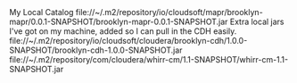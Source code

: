 <catalog>
  <name>My Local Catalog</name>
  <!-- scan means it will load templates based on @CatalogTemplate annotations on entities;
       recommended only for local elements to prevent having to download JARs just to populate catalog.
       (from a local scan you can generate the XML for publishing by saying  
        `mgmt.getCatalog().toXmlString()` in JS gui groovy page, then tweaking.)  
       also, for a local (non-linked) reference, an empty classpath means to use the default classpath. -->
  <classpath scan="types"/>

  <!-- now (for illustration) we define some other sources which weren't on our classpath but
       which we want included in our catalog on our brooklyn server -->
  <catalog>
    <classpath>
      <entry>file://~/.m2/repository/io/cloudsoft/mapr/brooklyn-mapr/0.0.1-SNAPSHOT/brooklyn-mapr-0.0.1-SNAPSHOT.jar</entry>
    </classpath>
    <!-- templates explicitly listed since we didn't scan above (NB scan=false is the default) -->
    <template type="io.brooklyn.mapr.M3App" name="MapR M3">
        <description>MapR Apache Hadoop M3 resizable cluster deployed to a wide variety of clouds</description>
        <iconUrl>http://releng3.cloudsoftcorp.com/downloads/brooklyn/img/mapr_logo.png</iconUrl>
    </template>
  </catalog>
  
  <catalog>
    <description>Extra local jars I've got on my machine, added so I can pull in the CDH easily.</description>
    <classpath scan="annotations">
      <entry>file://~/.m2/repository/io/cloudsoft/cloudera/brooklyn-cdh/1.0.0-SNAPSHOT/brooklyn-cdh-1.0.0-SNAPSHOT.jar</entry>
      <entry>file://~/.m2/repository/com/cloudera/whirr-cm/1.1-SNAPSHOT/whirr-cm-1.1-SNAPSHOT.jar</entry>
    </classpath>
    <!-- templates here were autodetected (scan=true), so we don't _need_ to list any entities;
         but here we illustrate how we can add our own (or even override, if we left out id) -->
    <template type="io.cloudsoft.cloudera.SampleClouderaManagedCluster" id="my_cdh" name="MY CDH">
      <description>I've just overrridden the default and supplied my own name and description, to show what can be done.</description>
    </template>
  </catalog>
  
  <!-- and a few remote catalogs -->
  <catalog url="http://cloudsoftcorp.com/amp-brooklyn-catalog.xml"/>
  <catalog url="http://microsoot.com/oofice-catalog.xml"/>
    
</catalog>
